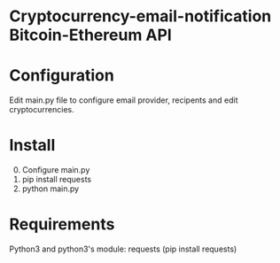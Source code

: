 # Cryptocurrency-email-notification Bitcoin-Ethereum API

# Configuration
Edit main.py file to configure email provider, recipents and edit cryptocurrencies.

# Install
0. Configure main.py
1. pip install requests
2. python main.py

# Requirements
Python3 and python3's module: requests (pip install requests)
